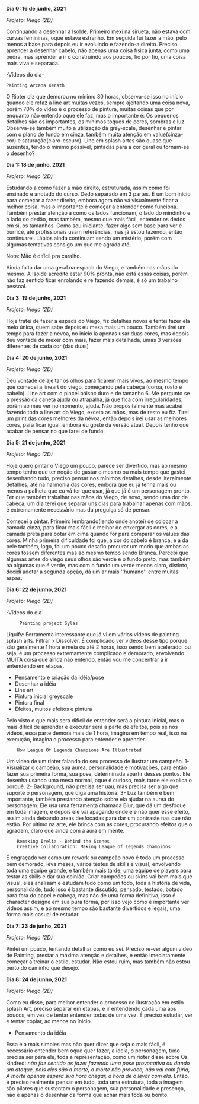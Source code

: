 **Dia 0: 16 de junho, 2021**

_Projeto: Viego (2D)_

Continuando a desenhar a Isolde. Primeiro mexi na sirueta, não estava com curvas femininas, oque estava estranho. Em seguida fui fazer a mão, pelo menos a base para depois eu ir evoluindo e fazendo-a direito.  Preciso aprender a desenhar cabelo, não apenas uma coisa física junta, como uma pedra, mas aprender a ir o construindo aos poucos, fio por fio, uma coisa mais viva e separada. 


-Vídeos do dia- 

    Painting Arcana Xerath

O Rioter diz que demorou no mínimo 80 horas, observa-se isso no início quando ele refaz a line art muitas vezes, sempre ajeitando uma coisa nova, porém 70% do vídeo é o processo de pintura, muitas coisas que por enquanto não entendo oque ele faz, mas o importante é: Os pequenos detalhes são os importantes, os mínimos toques de cores, sombras e luz. 
Observa-se também muito a utilização da grey-scale, desenhar e pintar com o plano de fundo em cinza, também muita atenção em value(cinza-cor) e saturação(claro-escuro). Line em splash artes são quase que ausentes, tendo o mínimo possível, pintadas para a cor geral ou tornam-se o desenho?  


 





**Dia 1: 18 de junho, 2021** 

_Projeto: Viego (2D)_

Estudando a como fazer a mão direito, estruturada, assim como foi ensinado e anotado do curso. Dedo separado em 3 partes. É um bom início para começar a fazer direito, embora agora não vá visualmente ficar a melhor coisa, mas o importante é começar a entender como funciona. Também prestar atenção a como os lados funcionam, o lado do mindinho e o lado do dedão, mas também, mesmo que mais fácil, entender os dedos em si, os tamanhos. Como sou iniciante, fazer algo sem base para ver é burrice, até profissionais usam referências, mas já estou fazendo, então continuarei. Lábios ainda continuam sendo um mistério, porém com algumas tentativas consigo um que me agrada até. 

Nota: Mão é difícil pra caralho. 

Ainda falta dar uma geral na espada do Viego, e também nas mãos do mesmo. A Isolde acredito estar 90% pronta, não está essas coisas, porém não faz sentido ficar enrolando e re fazendo demais, é só um trabalho pessoal. 


**Dia 3: 19 de junho, 2021** 

_Projeto: Viego (2D)_

Hoje tratei de fazer a espada do Viego, fiz detalhes novos e tentei fazer ela meio única, quem sabe depois eu mexa mais um pouco. Também tirei um tempo para fazer a névoa, no início ia apenas usar duas cores, mas depois deu vontade de mexer com mais, fazer mais detalhada, umas 3 versões diferentes de cada cor (das duas)



**Dia 4: 20 de junho, 2021**

_Projeto: Viego (2D)_

Deu vontade de ajeitar os olhos para ficarem mais vivos, ao mesmo tempo que comecei a lineart do viego, começando pela cabeça (coroa, rosto e cabelo). Line art com o pincel báisoc duro e de tamanho 6. Me pergunto se a pressão da caneta ajuda ou atrapalha, já que fica com irregularidades, porém ao meu ver no momento, ajuda. 
Não propositalmente mas acabei fazendo toda a line art do Viego, exceto as mãos, mas de resto eu fiz. Tirei um print das cores melhores da névoa, então depois irei usar as melhores cores, para ficar igual, embora eu goste da versão atual. Depois tenho que acabar de pensar no que farei de fundo. 




**Dia 5: 21 de junho, 2021**

_Projeto: Viego (2D)_

Hoje quero pintar o Viego um pouco, parece ser divertido, mas ao mesmo tempo tenho que ter noção de gastar o mesmo ou mais tempo que gastei desenhando tudo, preciso pensar nos mínimos detalhes, desde literalmente detalhes, até na harmonia das cores, embora que eu já tenha mais ou menos a palheta que eu vá ter que usar, já que já é um personagem pronto. Ter que também trabalhar nas mãos do Viego, de novo, sendo uma dor de cabeça, um dia terei que separar uns dias para trabalhar apenas com mãos, é extremamente necessário mas da preguiça só de pensar. 

Comecei a pintar. Primeiro lembrando(lendo onde anotei) de colocar a camada cinza, para ficar mais fácil e melhor de enxergar as cores, e a camada preta para botar em cima quando for para comparar os values das cores. Minha primeira dificuldade foi que, a cor do cabelo é branca, e a da pele também, logo, foi um pouco desafio procurar um modo que ambas as cores fossem diferentes mas ao mesmo tempo sendo Branca. Percebi que algumas artes do viego seus olhos são verde e o fundo preto, mas também há algumas que é verde, mas com o fundo um verde menos claro, distinto, decidi adotar a segunda opção, dá um ar mais ''humano'' entre muitas aspas. 



**Dia 6: 22 de junho, 2021**

_Projeto: Viego (2D)_


-Vídeos do dia- 

         Painting project Sylas      
         
         
 Liquify: Ferramenta interessante que já vi em vários vídeos de painting splash arts. Filtrar > Dissolver. 
 É complicado ver videos desse tipo porque são geralmente 1 hora e meia ou até 2 horas, isso sendo bem acelerado, ou seja, é um processo extremamente complicado e demorado, envolvendo MUITA coisa que ainda não entendo, então vou me concentrar a ir entendendo em etapas. 
 
* Pensamento e criação da idéia/pose 
* Desenhar a idéia 
* Line art 
* Pintura inicial greyscale 
* Pintura final
* Efeitos, muitos efeitos e pintura
 
 
 Pelo visto o que mais será dificil de entender será a pintura inicial, mas o mais difícil de aprender e executar será a parte de efeitos, pois se nos videos, essa parte demora mais de 1 hora, imagina em tempo real, isso na execução, imagina o processo para entender e aprender. 
 
 
        How League Of Legends Champions Are Illustrated    
        
        
 Um video de um rioter falando do seu processo de ilustrar um campeão. 1- Visualizar o campeão, sua aurea, personalidade e motivações, para então fazer sua primeira forma, sua pose, determinada apartir desses pontos. Ele desenha usando uma mesa normal, oque é curioso, mais tarde ele explica o porquê. 2- Background, não precisa ser uau, mas precisa ser algo que suporte o personagem, que diga uma história. 3- Luz também é bem importante, também prestando atenção sobre ela ajudar na aurea do personagem. Ele usa uma ferramenta chamada Blur, que dá um desfoque em toda imagem, e depois ele vai apagando onde ele não quer esse efeito, assim ainda deixando areas desfocadas para dar um contraste nas que não estão.  Por ultimo na arte, ele brinca com as cores, procurando efeitos que o agradem, claro que ainda com a aura em mente. 
 
 
        Remaking Irelia - Behind the Scenes
        Creative Collaboration: Making League of Legends Champions
        
        
É engraçado ver como um rework ou campeão novo é todo um processo bem demorado, leva meses, vários testes de skills e visual, envolvendo toda uma equipe grande, e também mais tarde, uma equipe de players para testar as skills e dar sua opinião. Criar campeões ou skins vai bem mais que visual, eles analisam e estudam tudo como um todo, toda a história de vida, personalidade, tudo isso é bastante discutido, pensado, testado, botado para fora do papel e cabeça, mas não de uma forma definitiva, isso é character designe em sua pura forma, por isso vejo como é importante ver videos assim, e ao mesmo tempo são bastante divertidos e legais, uma forma mais casual de estudar. 



**Dia 7: 23 de junho, 2021**

_Projeto: Viego (2D)_

Pintei um pouco, tentando detalhar como eu sei. Preciso re-ver algum video de Painting, prestar a máxima atenção e detalhes, e então imediatamente começar a treinar o estilo, estudar. Não estou ruim, mas também não estou perto do caminho que desejo. 




**Dia 8: 24 de junho, 2021**

_Projeto: Viego (2D)_


Como eu disse, para melhor entender o processo de ilustração em estilo splash Art, preciso separar em etapas, e ir entendendo cada uma aos poucos, em vez de tentar entender todas de uma vez. É preciso estudar, ver e tentar copiar, ao menos no ínicio.

* Pensamento da idéia 

Essa é a mais simples mas não quer dizer que seja o mais fácil, é necessário entender bem oque quer fazer, a ideia, o personagem, tudo precisa ser para ele, toda a representação, como um rioter disse sobre Os kindred: *não faz sentido os fazer fazendo uma pose provocativa ou dando um ataque, pois eles são a morte, a morte não provoca, não vai com fúria, A morte apenas espera sua hora chegar, a hora de o levar com ela.* Então, é preciso realmente pensar em tudo, toda uma estrutura, toda a imagem são pilares que sustentam o personagem, sua personalidade e presença, não é apenas o desenhar da forma que achar mais foda ou bonito. 
